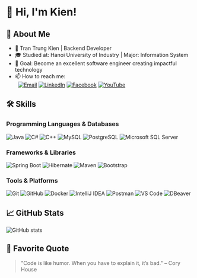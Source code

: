 # 👋 Hi, I'm Kien!

## 🚀 About Me
- 💼 Tran Trung Kien | Backend Developer
- 🎓 Studied at: Hanoi University of Industry | Major: Information System
- 🎯 Goal: Become an excellent software engineer creating impactful technology
- 📫 How to reach me:  
&nbsp;&nbsp;[![Email](https://img.shields.io/badge/Email-D14836?style=for-the-badge&logo=gmail&logoColor=white)](mailto:kien.trangod1512@gmail.com)
[![LinkedIn](https://img.shields.io/badge/LinkedIn-0077B5?style=for-the-badge&logo=linkedin&logoColor=white)](https://www.linkedin.com/in/trần-kiên-65a4a72a3/)
[![Facebook](https://img.shields.io/badge/Facebook-1877F2?style=for-the-badge&logo=facebook&logoColor=white)](https://www.facebook.com/kienbirooir/)
[![YouTube](https://img.shields.io/badge/YouTube-FF0000?style=for-the-badge&logo=youtube&logoColor=white)](https://www.youtube.com/@kiengudboiz3415?si=2MAHRmZ2OvUykdZB)

## 🛠️ Skills

### Programming Languages & Databases
![Java](https://img.shields.io/badge/Java-ED8B00?style=for-the-badge&logo=openjdk&logoColor=white)
![C#](https://img.shields.io/badge/C%23-239120?style=for-the-badge&logo=c-sharp&logoColor=white)
![C++](https://img.shields.io/badge/C++-00599C?style=for-the-badge&logo=c%2b%2b&logoColor=white)
![MySQL](https://img.shields.io/badge/MySQL-4479A1?style=for-the-badge&logo=mysql&logoColor=white)
![PostgreSQL](https://img.shields.io/badge/PostgreSQL-336791?style=for-the-badge&logo=postgresql&logoColor=white)
![Microsoft SQL Server](https://img.shields.io/badge/Microsoft%20SQL%20Server-CC2927?style=for-the-badge&logo=microsoftsqlserver&logoColor=white)

### Frameworks & Libraries
![Spring Boot](https://img.shields.io/badge/Spring_Boot-6DB33F?style=for-the-badge&logo=spring-boot&logoColor=white)
![Hibernate](https://img.shields.io/badge/Hibernate-59666C?style=for-the-badge&logo=hibernate&logoColor=white)
![Maven](https://img.shields.io/badge/Maven-C71A36?style=for-the-badge&logo=apache-maven&logoColor=white)
![Bootstrap](https://img.shields.io/badge/Bootstrap-7952B3?style=for-the-badge&logo=bootstrap&logoColor=white)



### Tools & Platforms
![Git](https://img.shields.io/badge/Git-F05032?style=for-the-badge&logo=git&logoColor=white)
![GitHub](https://img.shields.io/badge/GitHub-181717?style=for-the-badge&logo=github&logoColor=white)
![Docker](https://img.shields.io/badge/Docker-2496ED?style=for-the-badge&logo=docker&logoColor=white)
![IntelliJ IDEA](https://img.shields.io/badge/IntelliJ_IDEA-000000?style=for-the-badge&logo=intellij-idea&logoColor=white)
![Postman](https://img.shields.io/badge/Postman-FF6C37?style=for-the-badge&logo=postman&logoColor=white)
![VS Code](https://img.shields.io/badge/VS%20Code-007ACC?style=for-the-badge&logo=visual-studio-code&logoColor=white)
![DBeaver](https://img.shields.io/badge/DBeaver-372923?style=for-the-badge&logo=dbeaver&logoColor=white)

## 📈 GitHub Stats
![GitHub stats](https://github-readme-stats.vercel.app/api?username=kientran-dev&show_icons=true&theme=radical)

## 💬 Favorite Quote
> "Code is like humor. When you have to explain it, it’s bad." – Cory House

<!--
**kiendey/kiendey** is a special repository to display this README on your GitHub profile.
-->
